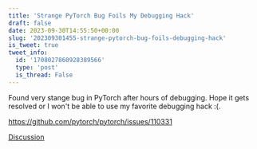 ```yaml
---
title: 'Strange PyTorch Bug Foils My Debugging Hack'
draft: false
date: 2023-09-30T14:55:50+00:00
slug: '202309301455-strange-pytorch-bug-foils-debugging-hack'
is_tweet: true
tweet_info:
  id: '1708027860928389566'
  type: 'post'
  is_thread: False
---
```




Found very stange bug in PyTorch after hours of debugging. Hope it gets resolved or I won't be able to use my favorite debugging hack :(.

<https://github.com/pytorch/pytorch/issues/110331>

[Discussion](https://x.com/sytelus/status/1708027860928389566)
